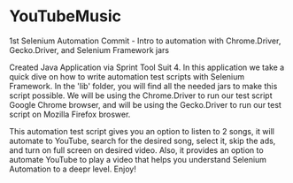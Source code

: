 # YouTubeMusic
1st Selenium Automation Commit - Intro to automation with Chrome.Driver, Gecko.Driver, and Selenium Framework jars

Created Java Application via Sprint Tool Suit 4.
In this application we take a quick dive on how to write automation test scripts with Selenium Framework.
In the 'lib' folder, you will find all the needed jars to make this script possible.
We will be using the Chrome.Driver to run our test script Google Chrome browser,
and will be using the Gecko.Driver to run our test script on Mozilla Firefox broswer.

This automation test script gives you an option to listen to 2 songs, it will automate to YouTube,
search for the desired song, select it, skip the ads, and turn on full screen on desired video.
Also, it provides an option to automate YouTube to play a video that helps you understand Selenium Automation
to a deepr level. 
Enjoy!
